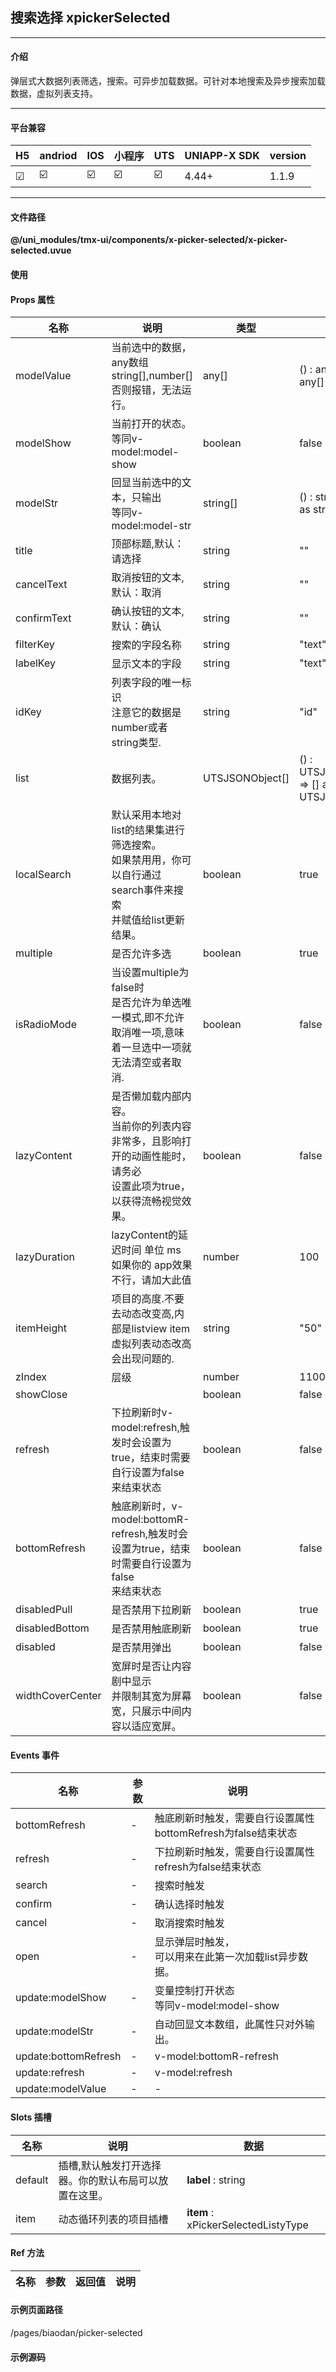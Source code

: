 
## 搜索选择 xpickerSelected

***

#### 介绍

弹层式大数据列表筛选，搜索。可异步加载数据。可针对本地搜索及异步搜索加载数据，虚拟列表支持。

***

#### 平台兼容

| H5 | andriod | IOS | 小程序 | UTS | UNIAPP-X SDK | version |
| --- | --- | --- | --- | --- | --- | --- |
| ☑ | ☑️ | ☑️ | ☑️ | ☑️ | 4.44+ | 1.1.9 |

***

#### 文件路径

**@/uni_modules/tmx-ui/components/x-picker-selected/x-picker-selected.uvue**

#### 使用

<x-picker-selected></x-picker-selected>

#### Props 属性

| 名称 | 说明 | 类型 | 默认值 |
| ------ | ---- | ---- | ---- |
| modelValue | 当前选中的数据，any数组string[],number[]<br>否则报错，无法运行。 | any[] | () : any[] => [] as any[] |
| modelShow | 当前打开的状态。<br>等同v-model:model-show | boolean | false |
| modelStr | 回显当前选中的文本，只输出<br>等同v-model:model-str | string[] | () : string[] => [] as string[] |
| title | 顶部标题,默认：请选择 | string | "" |
| cancelText | 取消按钮的文本,默认：取消 | string | "" |
| confirmText | 确认按钮的文本,默认：确认 | string | "" |
| filterKey | 搜索的字段名称 | string | "text" |
| labelKey | 显示文本的字段 | string | "text" |
| idKey | 列表字段的唯一标识<br>注意它的数据是number或者string类型. | string | "id" |
| list | 数据列表。 | UTSJSONObject[] | () : UTSJSONObject[] => [] as UTSJSONObject[] |
| localSearch | 默认采用本地对list的结果集进行筛选搜索。<br>如果禁用用，你可以自行通过search事件来搜索<br>并赋值给list更新结果。 | boolean | true |
| multiple | 是否允许多选 | boolean | true |
| isRadioMode | 当设置multiple为false时<br>是否允许为单选唯一模式,即不允许取消唯一项,意味着一旦选中一项就无法清空或者取消. | boolean | false |
| lazyContent | 是否懒加载内部内容。<br>当前你的列表内容非常多，且影响打开的动画性能时，请务必<br>设置此项为true，以获得流畅视觉效果。 | boolean | false |
| lazyDuration | lazyContent的延迟时间 单位 ms<br>如果你的 app效果不行，请加大此值 | number | 100 |
| itemHeight | 项目的高度.不要去动态改变高,内部是listview item虚拟列表动态改高<br>会出现问题的. | string | "50" |
| zIndex | 层级 | number | 1100 |
| showClose |  | boolean | false |
| refresh | 下拉刷新时v-model:refresh,触发时会设置为true，结束时需要自行设置为false<br>来结束状态 | boolean | false |
| bottomRefresh | 触底刷新时，v-model:bottomR-refresh,触发时会设置为true，结束时需要自行设置为false<br>来结束状态 | boolean | false |
| disabledPull | 是否禁用下拉刷新 | boolean | true |
| disabledBottom | 是否禁用触底刷新 | boolean | true |
| disabled | 是否禁用弹出 | boolean | false |
| widthCoverCenter | 宽屏时是否让内容剧中显示<br>并限制其宽为屏幕宽，只展示中间内容以适应宽屏。 | boolean | false |



#### Events 事件

| 名称 | 参数 | 说明 |
| ------ | ---- | ---- |
| bottomRefresh | - | 触底刷新时触发，需要自行设置属性bottomRefresh为false结束状态 |
| refresh | - | 下拉刷新时触发，需要自行设置属性refresh为false结束状态 |
| search | - | 搜索时触发 |
| confirm | - | 确认选择时触发 |
| cancel | - | 取消搜索时触发 |
| open | - | 显示弹层时触发，<br>可以用来在此第一次加载list异步数据。 |
| update:modelShow | - | 变量控制打开状态<br>等同v-model:model-show |
| update:modelStr | - | 自动回显文本数组，此属性只对外输出。 |
| update:bottomRefresh | - | v-model:bottomR-refresh |
| update:refresh | - | v-model:refresh |
| update:modelValue | - | - |


#### Slots 插槽

| 名称 | 说明 | 数据 |
| ------ | ---- | ---- |
| default | 插槽,默认触发打开选择器。你的默认布局可以放置在这里。 | **label** : string<br> |
| item | 动态循环列表的项目插槽 | **item** : xPickerSelectedListyType<br> |


#### Ref 方法

| 名称 | 参数 | 返回值 | 说明 |
| ------ | ---- | ---- | ---- |


#### 示例页面路径

/pages/biaodan/picker-selected

#### 示例源码

<template>
	<!-- #ifdef APP -->
	<scroll-view style="flex:1">
	<!-- #endif -->
	<!-- #ifdef MP-WEIXIN -->
	<page-meta :page-style="`background-color:${xThemeConfigBgColor}`">
		<navigation-bar :background-color="xThemeConfigNavBgColor" :front-color="xThemeConfigNavFontColor"></navigation-bar>
	</page-meta>
	<!-- #endif -->
		<x-sheet>
			<x-text font-size="18" class=" text-weight-b mb-8">搜索选择 xPickerSelected</x-text>
			<x-text color="#999999" class="mb-20">通过弹出式的列表，异步加载数据来显示并选择数据</x-text>
		</x-sheet>

		<x-sheet>
			<x-text font-size="18" class=" text-weight-b mb-8">本地搜索</x-text>
			<x-text color="#999999" class="">此处使用了lazyContent属性展开内容超多，视觉效果也流畅</x-text>
			<x-sheet color="info" dark-color="#333" :margin="['0','16']">
				<x-text color="#999999">已选ids：{{model1.join(",")}}</x-text>
				<x-text color="#999999">回显文本：{{modelStr1.join(",")}}</x-text>
			</x-sheet>
			<x-picker-selected  label-key="name" :lazyContent="true" v-model:model-str="modelStr1" v-model="model1" :list="list">
				<x-button :block="true">打开本地数据集搜索</x-button>
				<!-- 演示如何使用动态插槽,自行改变项目排版样式结构. -->
				<template v-slot:item="{item}">
					<x-text>{{item.getAny('name')}}</x-text>
				</template>
			</x-picker-selected>
		</x-sheet>
		<x-sheet>
			<x-text font-size="18" class=" text-weight-b mb-8">下拉刷新触底加载</x-text>
			<x-picker-selected  
			v-model:refresh="refresTop" 
			v-model:bottom-refresh="refresBottom" 
			@refresh="refreshLoad"  
			@bottom-refresh="refresBottomhLoad"  
			:disabled-bottom="false"
			:disabled-pull="false"
			label-key="name" :lazyContent="true" v-model:model-str="modelStr1" v-model="model1" :list="list">
				<x-button :block="true">打开本地数据集搜索</x-button>
			</x-picker-selected>
		</x-sheet>

		<x-sheet>
			<x-text font-size="18" class=" text-weight-b ">异步搜索</x-text>
			<x-sheet color="info" dark-color="#333" :margin="['0','16']">
				<x-text color="#999999">已选ids：{{model2.join(",")}}</x-text>
				<x-text color="#999999">回显文本：{{modelStr2.join(",")}}</x-text>
			</x-sheet>
			<x-picker-selected :local-search="false" @search="onSearch" v-model:model-str="modelStr2" v-model="model2"
				:list="list2">
				<x-button :block="true">打开异步数据搜索</x-button>
			</x-picker-selected>
		</x-sheet>

	<!-- #ifdef APP -->
	</scroll-view>
	<!-- #endif -->
</template>

<script>
	export default {
		data() {
			return {
				model1: [2, 8] as number[],
				modelStr1: [] as string[],
				model2: [] as number[],
				modelStr2: [] as string[],
				list: [
					{ id: 1, lid: '1001', name: '广州信瑞化妆品公司' } as UTSJSONObject,
					{ id: "2", lid: '1002', name: '深圳市创明展览设计有限公司' } as UTSJSONObject,
					{ id: 3, lid: '1003', name: '上海盟威实业发展有限公司' } as UTSJSONObject,
					{ id: 4, lid: '1004', name: '国都期货有限公司' } as UTSJSONObject,
					{ id: 5, lid: '1005', name: '山西宇达集团' } as UTSJSONObject,
					{ id: 6, lid: '1006', name: '博达网络有限公司' } as UTSJSONObject,
					{ id: 7, lid: '1007', name: '新贸易有限公司' } as UTSJSONObject,
					{ id: 8, lid: '1008', name: '东莞市东辉仪器有限公司' } as UTSJSONObject,
					{ id: 9, lid: '1009', name: '东省东莞市石碣镇东辉电子仪器有限公司' } as UTSJSONObject,
					{ id: 10, lid: '10010', name: '古兰电子科技有限责任公司' } as UTSJSONObject,
					{ id: 11, lid: '10011', name: '邦达礼品公司' } as UTSJSONObject,
					{ id: 12, lid: '10012', name: '广州市广花制冷配件公司' } as UTSJSONObject,
					{ id: 13, lid: '10013', name: '中国云南彩蝶谷服饰加盟连锁店' } as UTSJSONObject,
					{ id: 14, lid: '10014', name: '明珠盘艺有限公司' } as UTSJSONObject,
					{ id: 15, lid: '10015', name: '景滔塑胶五金有限公司' } as UTSJSONObject,
					{ id: 16, lid: '10016', name: '福建古拉特商贸公司' } as UTSJSONObject,
					{ id: 17, lid: '10017', name: '吐鲁番市英俊农产品有限责任公司' } as UTSJSONObject,
					{ id: 18, lid: '10018', name: '新疆亿艾斯国际贸易公司' } as UTSJSONObject,
					{ id: 19, lid: '10019', name: '淮安市万家家具用品有限公司' } as UTSJSONObject,
					{ id: 20, lid: '10020', name: '深圳市优派克电子有限公司销售部' } as UTSJSONObject,
					{ id: 21, lid: '10021', name: '深圳市精博艺印刷有限公司采购部' } as UTSJSONObject,
					{ id: 22, lid: '10022', name: '北京福茂源纸制品有限公司' } as UTSJSONObject,
					{ id: 23, lid: '10023', name: '淮安苏粤食品有限公司' } as UTSJSONObject,
					{ id: 24, lid: '10024', name: '巨龙燕泉饮品有限公司' } as UTSJSONObject,
					{ id: 25, lid: '10025', name: '浙江嘉力宝精机股份有限公司' } as UTSJSONObject,
					{ id: 26, lid: '10026', name: '嘉兴市南湖区欣鑫塑料厂' } as UTSJSONObject,
					{ id: 27, lid: '10027', name: '太原晓旭物流服务部' } as UTSJSONObject,
					{ id: 28, lid: '10028', name: '南昌三众实业有限公司' } as UTSJSONObject,
					{ id: 29, lid: '10029', name: '无锡托普电子有限公司' } as UTSJSONObject,
					{ id: 30, lid: '10030', name: '江阴市泰惠钢铁有限公司' } as UTSJSONObject,
					{ id: 31, lid: '10031', name: '东莞泓锐国际货运有限公司' } as UTSJSONObject,
					{ id: 32, lid: '10032', name: '苏必努商留有限公司业务部' } as UTSJSONObject,
					{ id: 33, lid: '10033', name: '东莞菲迩康自动化设备有限公司' } as UTSJSONObject,
					{ id: 34, lid: '10034', name: '恒盛贸易公司' } as UTSJSONObject,
					{ id: 35, lid: '10035', name: '杭州华声汉腾文化发展有限公司' } as UTSJSONObject,
					{ id: 36, lid: '10036', name: '固力锁业经营部' } as UTSJSONObject,
					{ id: 37, lid: '10037', name: '江苏德生纺织印染公司营销部' } as UTSJSONObject,
					{ id: 38, lid: '10038', name: '江都天都液压件有限公司' } as UTSJSONObject,
					{ id: 39, lid: '10039', name: '潮安县金石镇彩联五金制品厂' } as UTSJSONObject,
					{ id: 40, lid: '10040', name: '工西九江华卓工贸有限公司' } as UTSJSONObject,
					{ id: 41, lid: '10041', name: '深圳市分分印刷有限公司' } as UTSJSONObject,
					{ id: 42, lid: '10042', name: '上海乐金化学有限公司' } as UTSJSONObject
				] as UTSJSONObject[],
				list2: [] as UTSJSONObject[],
				refresTop:false,
				refresBottom:false,
			}
		},
		methods: {
			refreshLoad(){
				let t = this;
				setTimeout(function () {
					t.refresTop = false;
					uni.showToast({ 'title': "刷新成功", 'icon': "none" })
				}, 1500);
			},
			refresBottomhLoad(){
				let t = this;
				setTimeout(function () {
					t.refresBottom = false;
					uni.showToast({ 'title': "触底成功", 'icon': "none" })
				}, 1500);
			},
			onSearch(keyword : string) {
				this.list2 =
					([
						{ "id": 1, "text": "北京" } as UTSJSONObject,
						{ "id": 2, "text": "上海" } as UTSJSONObject,
						{ "id": 3, "text": "广州" } as UTSJSONObject,
						{ "id": 4, "text": "深圳" } as UTSJSONObject,
						{ "id": 5, "text": "杭州" } as UTSJSONObject,
						{ "id": 6, "text": "成都" } as UTSJSONObject,
						{ "id": 7, "text": "重庆" } as UTSJSONObject,
						{ "id": 8, "text": "武汉" } as UTSJSONObject,
						{ "id": 9, "text": "南京" } as UTSJSONObject,
						{ "id": 10, "text": "西安" } as UTSJSONObject,
						{ "id": 11, "text": "长沙" } as UTSJSONObject,
						{ "id": 12, "text": "青岛" } as UTSJSONObject,
						{ "id": 13, "text": "大连" } as UTSJSONObject,
						{ "id": 14, "text": "厦门" } as UTSJSONObject,
						{ "id": 15, "text": "苏州" } as UTSJSONObject,
						{ "id": 16, "text": "天津" } as UTSJSONObject,
						{ "id": 17, "text": "沈阳" } as UTSJSONObject,
						{ "id": 18, "text": "哈尔滨" } as UTSJSONObject,
						{ "id": 19, "text": "福州" } as UTSJSONObject,
						{ "id": 20, "text": "济南" } as UTSJSONObject
					] as UTSJSONObject[])
					.filter((el:UTSJSONObject):boolean=>{
						return (el.getString('text')!).indexOf(keyword)>-1
					})
			}
		}
	}
</script>

<style>

</style>
		
